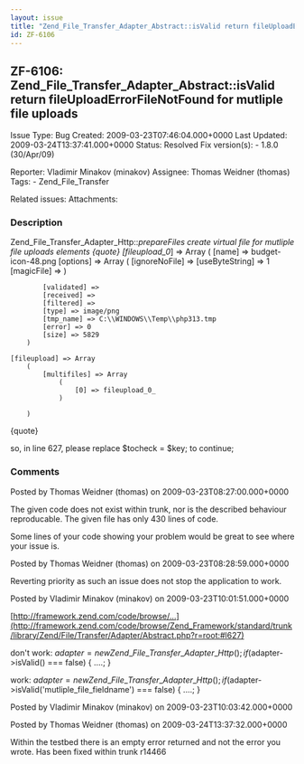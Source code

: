 ```yaml
---
layout: issue
title: "Zend_File_Transfer_Adapter_Abstract::isValid return fileUploadErrorFileNotFound for mutliple file uploads"
id: ZF-6106
---
```


ZF-6106: Zend\_File\_Transfer\_Adapter\_Abstract::isValid return fileUploadErrorFileNotFound for mutliple file uploads
----------------------------------------------------------------------------------------------------------------------

 Issue Type: Bug Created: 2009-03-23T07:46:04.000+0000 Last Updated: 2009-03-24T13:37:41.000+0000 Status: Resolved Fix version(s): - 1.8.0 (30/Apr/09)
 
 Reporter:  Vladimir Minakov (minakov)  Assignee:  Thomas Weidner (thomas)  Tags: - Zend\_File\_Transfer
 
 Related issues: 
 Attachments: 
### Description

Zend\_File\_Transfer\_Adapter\_Http::_prepareFiles create virtual file for mutliple file uploads elements {quote} [fileupload\_0_] => Array ( [name] => budget-icon-48.png [options] => Array ( [ignoreNoFile] => [useByteString] => 1 [magicFile] => )

 
            [validated] => 
            [received] => 
            [filtered] => 
            [type] => image/png
            [tmp_name] => C:\\WINDOWS\\Temp\\php313.tmp
            [error] => 0
            [size] => 5829
        )
    
    [fileupload] => Array
        (
            [multifiles] => Array
                (
                    [0] => fileupload_0_
                )
    
        )


{quote}

so, in line 627, please replace $tocheck = $key; to continue;

 

 

### Comments

Posted by Thomas Weidner (thomas) on 2009-03-23T08:27:00.000+0000

The given code does not exist within trunk, nor is the described behaviour reproducable. The given file has only 430 lines of code.

Some lines of your code showing your problem would be great to see where your issue is.

 

 

Posted by Thomas Weidner (thomas) on 2009-03-23T08:28:59.000+0000

Reverting priority as such an issue does not stop the application to work.

 

 

Posted by Vladimir Minakov (minakov) on 2009-03-23T10:01:51.000+0000

[http://framework.zend.com/code/browse/…](http://framework.zend.com/code/browse/Zend_Framework/standard/trunk/library/Zend/File/Transfer/Adapter/Abstract.php?r=root:#l627)

don't work: $adapter = new Zend\_File\_Transfer\_Adapter\_Http(); if ($adapter->isValid() === false) { ....; }

work: $adapter = new Zend\_File\_Transfer\_Adapter\_Http(); if ($adapter->isValid('mutliple\_file\_fieldname') === false) { ....; }

 

 

Posted by Vladimir Minakov (minakov) on 2009-03-23T10:03:42.000+0000

 

 

Posted by Thomas Weidner (thomas) on 2009-03-24T13:37:32.000+0000

Within the testbed there is an empty error returned and not the error you wrote. Has been fixed within trunk r14466

 

 